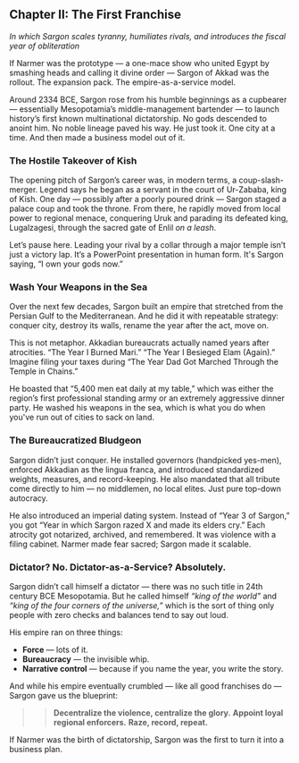 ## **Chapter II: The First Franchise**

*In which Sargon scales tyranny, humiliates rivals, and introduces the fiscal year of obliteration*

If Narmer was the prototype — a one-mace show who united Egypt by smashing heads and calling it divine order — Sargon of Akkad was the rollout. The expansion pack. The empire-as-a-service model.

Around 2334 BCE, Sargon rose from his humble beginnings as a cupbearer — essentially Mesopotamia’s middle-management bartender — to launch history’s first known multinational dictatorship. No gods descended to anoint him. No noble lineage paved his way. He just took it. One city at a time. And then made a business model out of it.

### The Hostile Takeover of Kish

The opening pitch of Sargon’s career was, in modern terms, a coup-slash-merger. Legend says he began as a servant in the court of Ur-Zababa, king of Kish. One day — possibly after a poorly poured drink — Sargon staged a palace coup and took the throne. From there, he rapidly moved from local power to regional menace, conquering Uruk and parading its defeated king, Lugalzagesi, through the sacred gate of Enlil *on a leash*.

Let’s pause here. Leading your rival by a collar through a major temple isn’t just a victory lap. It’s a PowerPoint presentation in human form. It's Sargon saying, “I own your gods now.”

### Wash Your Weapons in the Sea

Over the next few decades, Sargon built an empire that stretched from the Persian Gulf to the Mediterranean. And he did it with repeatable strategy: conquer city, destroy its walls, rename the year after the act, move on.

This is not metaphor. Akkadian bureaucrats actually named years after atrocities. “The Year I Burned Mari.” “The Year I Besieged Elam (Again).” Imagine filing your taxes during “The Year Dad Got Marched Through the Temple in Chains.”

He boasted that “5,400 men eat daily at my table,” which was either the region’s first professional standing army or an extremely aggressive dinner party. He washed his weapons in the sea, which is what you do when you've run out of cities to sack on land.

### The Bureaucratized Bludgeon

Sargon didn’t just conquer. He installed governors (handpicked yes-men), enforced Akkadian as the lingua franca, and introduced standardized weights, measures, and record-keeping. He also mandated that all tribute come directly to him — no middlemen, no local elites. Just pure top-down autocracy.

He also introduced an imperial dating system. Instead of “Year 3 of Sargon,” you got “Year in which Sargon razed X and made its elders cry.” Each atrocity got notarized, archived, and remembered. It was violence with a filing cabinet. Narmer made fear sacred; Sargon made it scalable.

### Dictator? No. Dictator-as-a-Service? Absolutely.

Sargon didn’t call himself a dictator — there was no such title in 24th century BCE Mesopotamia. But he called himself *“king of the world”* and *“king of the four corners of the universe,”* which is the sort of thing only people with zero checks and balances tend to say out loud.

His empire ran on three things:

* **Force** — lots of it.
* **Bureaucracy** — the invisible whip.
* **Narrative control** — because if you name the year, you write the story.

And while his empire eventually crumbled — like all good franchises do — Sargon gave us the blueprint:

> > **Decentralize the violence, centralize the glory.**
> > **Appoint loyal regional enforcers.**
> > **Raze, record, repeat.**

If Narmer was the birth of dictatorship, Sargon was the first to turn it into a business plan.